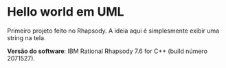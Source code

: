 # Hello world em UML

Primeiro projeto feito no Rhapsody. A ideia aqui é simplesmente exibir uma
string na tela.

**Versão do software**: IBM Rational Rhapsody 7.6 for C++
(build número 2071527).
